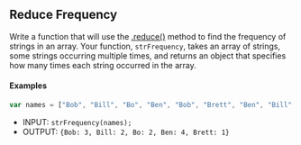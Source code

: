 ## Reduce Frequency

Write a function that will use the [.reduce()](https://developer.mozilla.org/en-US/docs/Web/JavaScript/Reference/Global_Objects/Array/reduce) method to find the frequency of strings in an array. Your function, `strFrequency`, takes an array of strings, some strings occurring multiple times, and returns an object that specifies how many times each string occurred in the array.

#### Examples

```js
var names = ["Bob", "Bill", "Bo", "Ben", "Bob", "Brett", "Ben", "Bill", "Bo", "Ben", "Bob", "Ben"];
```

- INPUT: `strFrequency(names);`
- OUTPUT: `{Bob: 3, Bill: 2, Bo: 2, Ben: 4, Brett: 1}`